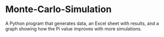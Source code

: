 # Monte-Carlo-Simulation
A Python program that generates data, an Excel sheet with results, and a graph showing how the Pi value improves with more simulations.
